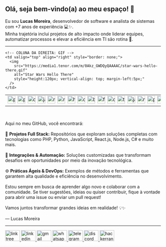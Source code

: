 <h2 align="left">Olá, seja bem-vindo(a) ao meu espaço! 👋</h2>

<p align="left">
  Eu sou <strong>Lucas Moreira</strong>, desenvolvedor de software e analista de sistemas com +7 anos de experiência 💻✨.<br />
  Minha trajetória inclui projetos de alto impacto onde liderar equipes, automatizar processos e elevar a eficiência em TI são rotina 🚀.
</p>

---

<!-- Tabela para alinhar ícones (esquerda) e GIF (direita) -->
<table width="100%" style="border: none;">
  <tr style="border: none;">
    <!-- COLUNA DA ESQUERDA: ÍCONES -->
    <td valign="top" style="border: none; white-space: nowrap;">
      <img src="https://cdn.jsdelivr.net/gh/devicons/devicon/icons/php/php-original.svg" alt="php logo" style="height:25px; margin-right:3px;" />
      <img src="https://cdn.jsdelivr.net/gh/devicons/devicon/icons/python/python-original.svg" alt="python logo" style="height:25px; margin-right:3px;" />
      <img src="https://cdn.jsdelivr.net/gh/devicons/devicon/icons/csharp/csharp-original.svg" alt="csharp logo" style="height:25px; margin-right:3px;" />
      <img src="https://cdn.jsdelivr.net/gh/devicons/devicon/icons/javascript/javascript-original.svg" alt="javascript logo" style="height:25px; margin-right:3px;" />
      <img src="https://cdn.jsdelivr.net/gh/devicons/devicon/icons/react/react-original.svg" alt="react logo" style="height:25px; margin-right:3px;" />
      <img src="https://cdn.jsdelivr.net/gh/devicons/devicon/icons/nodejs/nodejs-original.svg" alt="nodejs logo" style="height:25px; margin-right:3px;" />
      <img src="https://cdn.jsdelivr.net/gh/devicons/devicon/icons/html5/html5-original.svg" alt="html5 logo" style="height:25px; margin-right:3px;" />
      <img src="https://cdn.jsdelivr.net/gh/devicons/devicon/icons/css3/css3-original.svg" alt="css3 logo" style="height:25px; margin-right:3px;" />
      <img src="https://cdn.jsdelivr.net/gh/devicons/devicon/icons/bootstrap/bootstrap-original.svg" alt="bootstrap logo" style="height:25px; margin-right:3px;" />
      <img src="https://cdn.jsdelivr.net/gh/devicons/devicon/icons/flask/flask-original.svg" alt="flask logo" style="height:25px; margin-right:3px;" />
      <img src="https://cdn.jsdelivr.net/gh/devicons/devicon/icons/dotnetcore/dotnetcore-original.svg" alt="dotnetcore logo" style="height:25px; margin-right:3px;" />
      <img src="https://cdn.jsdelivr.net/gh/devicons/devicon/icons/typescript/typescript-original.svg" alt="typescript logo" style="height:25px; margin-right:3px;" />
      <img src="https://cdn.jsdelivr.net/gh/devicons/devicon/icons/java/java-original.svg" alt="java logo" style="height:25px; margin-right:3px;" />
      <img src="https://cdn.jsdelivr.net/gh/devicons/devicon/icons/mysql/mysql-original.svg" alt="mysql logo" style="height:25px; margin-right:3px;" />
      <img src="https://cdn.jsdelivr.net/gh/devicons/devicon/icons/postgresql/postgresql-original.svg" alt="postgresql logo" style="height:25px; margin-right:3px;" />
      <img src="https://cdn.jsdelivr.net/gh/devicons/devicon/icons/git/git-original.svg" alt="git logo" style="height:25px; margin-right:3px;" />
      <img src="https://cdn.jsdelivr.net/gh/devicons/devicon/icons/docker/docker-original.svg" alt="docker logo" style="height:25px; margin-right:3px;" />
      <img src="https://cdn.jsdelivr.net/gh/devicons/devicon/icons/amazonwebservices/amazonwebservices-line-wordmark.svg" alt="aws logo" style="height:25px; margin-right:3px;" />
      <img src="https://cdn.jsdelivr.net/gh/devicons/devicon/icons/azure/azure-original.svg" alt="azure logo" style="height:25px; margin-right:3px;" />
    </td>

    <!-- COLUNA DA DIREITA: GIF -->
    <td valign="top" align="right" style="border: none;">
      <img 
        src="https://media1.tenor.com/m/0Akz_GWDQyQAAAAC/star-wars-hello-there.gif"
        alt="Star Wars Hello There"
        style="height:120px; vertical-align: top; margin-left:5px;"
      />
    </td>
  </tr>
</table>

<br />

<p align="left">
  Aqui no meu GitHub, você encontrará:<br /><br />
  🚀 <strong>Projetos Full Stack:</strong> Repositórios que exploram soluções completas com tecnologias como PHP, Python, JavaScript, React.js, Node.js, C# e muito mais.<br /><br />
  🔌 <strong>Integrações & Automação:</strong> Soluções customizadas que transformam desafios em oportunidades por meio da inovação tecnológica.<br /><br />
  ⚙️ <strong>Práticas Ágeis & DevOps:</strong> Exemplos de métodos e ferramentas que garantem alta qualidade e eficiência no desenvolvimento.<br /><br />
  Estou sempre em busca de aprender algo novo e colaborar com a comunidade. Se tiver sugestões, ideias ou quiser contribuir, fique à vontade para abrir uma issue ou enviar um pull request!<br /><br />
  Vamos juntos transformar grandes ideias em realidade! 💡✨<br /><br />
  — Lucas Moreira
</p>

---

<!-- ÍCONES DE CONTATO -->
<div align="left">
  <a href="https://linktr.ee/seudomain">
    <img src="https://raw.githubusercontent.com/maurodesouza/profile-readme-generator/master/src/assets/icons/social/linktree/default.svg" width="47" height="35" alt="linktree logo"/>
  </a>
  <a href="https://www.linkedin.com/in/lucasabmoreira/">
    <img src="https://raw.githubusercontent.com/maurodesouza/profile-readme-generator/master/src/assets/icons/social/linkedin/default.svg" width="47" height="35" alt="linkedin logo"/>
  </a>
  <a href="mailto:lucasabmoreira@gmail.com">
    <img src="https://raw.githubusercontent.com/maurodesouza/profile-readme-generator/master/src/assets/icons/social/gmail/default.svg" width="47" height="35" alt="gmail logo"/>
  </a>
  <a href="https://wa.me/5521996582217">
    <img src="https://raw.githubusercontent.com/maurodesouza/profile-readme-generator/master/src/assets/icons/social/whatsapp/default.svg" width="47" height="35" alt="whatsapp logo"/>
  </a>
  <a href="https://t.me/yourtelegramusername">
    <img src="https://raw.githubusercontent.com/maurodesouza/profile-readme-generator/master/src/assets/icons/social/telegram/default.svg" width="47" height="35" alt="telegram logo"/>
  </a>
  <a href="https://discordapp.com/users/yourdiscordid">
    <img src="https://raw.githubusercontent.com/maurodesouza/profile-readme-generator/master/src/assets/icons/social/discord/default.svg" width="47" height="35" alt="discord logo"/>
  </a>
  <a href="https://www.hackerrank.com/yourusername">
    <img src="https://raw.githubusercontent.com/maurodesouza/profile-readme-generator/master/src/assets/icons/social/hackerrank/default.svg" width="47" height="35" alt="hackerrank logo"/>
  </a>
</div>

